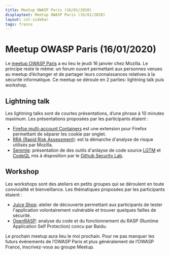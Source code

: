 ```yaml
---
title: Meetup OWASP Paris (16/01/2020)
displaytext: Meetup OWASP Paris (16/01/2020)
layout: col-sidebar
tags: france
---
```


# Meetup OWASP Paris (16/01/2020)

Le [meetup OWASP Paris](https://www.meetup.com/owasp-france/events/267659849/) a eu lieu le jeudi 16 janvier chez Mozilla. Le principe reste le même: un forum ouvert permettant aux personnes venues au meetup d’échanger et de partager leurs connaissances relatives à la sécurité informatique. Ce meetup se déroule en 2 parties: lightning talk puis workshop.

## Lightning talk

Les lightning talks sont de courtes présentations, d’une phrase à 10 minutes maximum. Les présentations proposées par les participants étaient :

* [Firefox multi-account Containers](https://addons.mozilla.org/en-US/firefox/addon/multi-account-containers/) est une extension pour Firefox permettant de séparer les cookie par onglet.
* [RRA (Rapid Risk Assessment)](https://infosec.mozilla.org/guidelines/risk/rapid_risk_assessment.html): est la démarche d'analyse de risque utilisés par Mozilla.
* [Semmle](https://semmle.com/): présentation de des outils d'anlayse de code source [LGTM](https://semmle.com/lgtm) et [CodeQL](https://securitylab.github.com/tools/codeql) mis à disposition par le [Github Security Lab](https://securitylab.github.com/).

## Workshop

Les workshops sont des ateliers en petits groupes qui se déroulent en toute convivialité et bienveillance. Les thématiques proposées par les participants étaient :

* [Juice Shop](https://owasp.org/www-project-juice-shop/): atelier de découverte permettant aux participants de tester l'application volontairement vulnérable et trouver quelques failles de sécurité.
* [OpenRASP](https://github.com/baidu/openrasp): analyse du code et du fonctionnement du RASP (Runtime Application Self Protection) concu par Baidu.

Le prochain meetup aura lieu le moi prochain. Pour ne pas manquer les futurs événements de l’OWASP Paris et plus généralement de l’OWASP France, inscrivez-vous au groupe Meetup.

